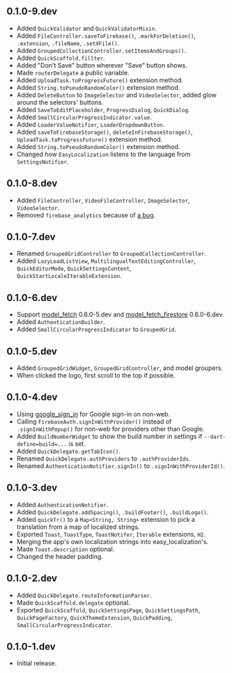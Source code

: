 ## 0.1.0-9.dev

* Added `QuickValidator` and `QuickValidatorMixin`.
* Added `FileController.saveToFirebase()`, `.markForDeletion()`, `.extension`, `.fileName`, `.setXFile()`.
* Added `GroupedCollectionController.setItemsAndGroups()`.
* Added `QuickScaffold.fillter`.
* Added "Don't Save" button wherever "Save" button shows.
* Made `routerDelegate` a public variable.
* Added `UploadTask.toProgressFuture()` extension method.
* Added `String.toPseudoRandomColor()` extension method.
* Added `DeleteButton` to `ImageSelector` and `VideoSelector`, added glow around the selectors' buttons.
* Added `SaveToEditPlaceholder`, `ProgressDialog`, `QuickDialog`.
* Added `SmallCircularProgressIndicator.value`.
* Added `LoaderValueNotifier`, `LoaderDropdownButton`.
* Added `saveToFirebaseStorage()`, `deleteInFirebaseStorage()`, `UploadTask.toProgressFuture()` extension method.
* Added `String.toPseudoRandomColor()` extension method.
* Changed how `EasyLocalization` listens to the language from `SettingsNotifier`.

## 0.1.0-8.dev

* Added `FileController`, `VideoFileController`, `ImageSelector`, `VideoSelector`.
* Removed `firebase_analytics` because of [a bug](https://github.com/flutter/flutter/issues/154733).

## 0.1.0-7.dev

* Renamed `GroupedGridController` to `GroupedCollectionController`.
* Added `LazyLoadListView`, `MultilingualTextEditingController`, `QuickEditorMode`, `QuickSettingsContent`, `QuickStartLocaleIterableExtension`.

## 0.1.0-6.dev

* Support [model_fetch](https://pub.dev/packages/model_fetch) 0.6.0-5.dev and [model_fetch_firestore](https://pub.dev/packages/model_fetch_firestore) 0.6.0-6.dev.
* Added `AuthenticationBuilder`.
* Added `SmallCircularProgressIndicator` to `GroupedGrid`.

## 0.1.0-5.dev

* Added `GroupedGridWidget`, `GroupedGridController`, and model groupers.
* When clicked the logo, first scroll to the top if possible.

## 0.1.0-4.dev

* Using [google_sign_in](https://pub.dev/packages/google_sign_in) for Google sign-in on non-web.
* Calling `FirebaseAuth.signInWithProvider()` instead of `.signInWithPopup()` for non-web for providers other than Google.
* Added `BuildNumberWidget` to show the build number in settings if `--dart-define=build=...` is set.
* Added `QuickDelegate.getTabIcon()`.
* Renamed `QuickDelegate.authProviders` to `.authProviderIds`.
* Renamed `AuthenticationNotifier.signIn()` to `.signInWithProviderId()`.

## 0.1.0-3.dev

* Added `AuthenticationNotifier`.
* Added `QuickDelegate.addSpacing()`, `.buildFooter()`, `.buildLogo()`.
* Added `quickTr()` to a `Map<String, String>` extension to pick a translation from a map of localized strings.
* Exported `Toast`, `ToastType`, `ToastNotifer`, `Iterable` extensions, `H2`.
* Merging the app's own localization strings into easy_localization's.
* Made `Toast.description` optional.
* Changed the header padding.

## 0.1.0-2.dev

* Added `QuickDelegate.routeInformationParser`.
* Made `QuickScaffold.delegate` optional.
* Exported `QuickScaffold`, `QuickSettingsPage`, `QuickSettingsPath`,
  `QuickPageFactory`, `QuickThemeExtension`, `QuickPadding`, `SmallCircularProgressIndicator`. 

## 0.1.0-1.dev

* Initial release.
